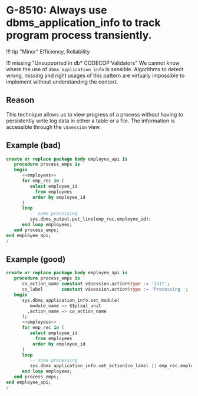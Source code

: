 # G-8510: Always use dbms_application_info to track program process transiently.

!!! tip "Minor"
    Efficiency, Reliability

!!! missing "Unsupported in db\* CODECOP Validators"
    We cannot know where the use of `dbms_application_info` is sensible. Algorithms to detect wrong, missing and right usages of this pattern are virtually impossible to implement without understanding the context.

## Reason

This technique allows us to view progress of a process without having to persistently write log data in either a table or a file. The information is accessible through the `v$session` view.

## Example (bad)

``` sql
create or replace package body employee_api is
   procedure process_emps is
   begin
      <<employees>>
      for emp_rec in (
         select employee_id
           from employees
          order by employee_id
      )
      loop
         -- some processing
         sys.dbms_output.put_line(emp_rec.employee_id);
      end loop employees;
   end process_emps;
end employee_api;
/
```

## Example (good)

``` sql
create or replace package body employee_api is
   procedure process_emps is
      co_action_name constant v$session.action%type := 'init';
      co_label       constant v$session.action%type := 'Processing ';
   begin
      sys.dbms_application_info.set_module(
         module_name => $$plsql_unit
        ,action_name => co_action_name
      );
      <<employees>>
      for emp_rec in (
         select employee_id
           from employees
          order by employee_id
      )
      loop
         -- some processing
         sys.dbms_application_info.set_action(co_label || emp_rec.employee_id);
      end loop employees;
   end process_emps;
end employee_api;
/
```